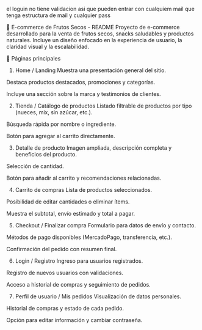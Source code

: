 el loguin no tiene validacion asi que pueden entrar con cualquiem mail que tenga estructura de mail y cualquier pass

🛒 E-commerce de Frutos Secos - README
Proyecto de e-commerce desarrollado para la venta de frutos secos, snacks saludables y productos naturales. Incluye un diseño enfocado en la experiencia de usuario, la claridad visual y la escalabilidad.

🔗 Páginas principales
1. Home / Landing
Muestra una presentación general del sitio.

Destaca productos destacados, promociones y categorías.

Incluye una sección sobre la marca y testimonios de clientes.

2. Tienda / Catálogo de productos
Listado filtrable de productos por tipo (nueces, mix, sin azúcar, etc.).

Búsqueda rápida por nombre o ingrediente.

Botón para agregar al carrito directamente.

3. Detalle de producto
Imagen ampliada, descripción completa y beneficios del producto.

Selección de cantidad.

Botón para añadir al carrito y recomendaciones relacionadas.

4. Carrito de compras
Lista de productos seleccionados.

Posibilidad de editar cantidades o eliminar ítems.

Muestra el subtotal, envío estimado y total a pagar.

5. Checkout / Finalizar compra
Formulario para datos de envío y contacto.

Métodos de pago disponibles (MercadoPago, transferencia, etc.).

Confirmación del pedido con resumen final.

6. Login / Registro
Ingreso para usuarios registrados.

Registro de nuevos usuarios con validaciones.

Acceso a historial de compras y seguimiento de pedidos.

7. Perfil de usuario / Mis pedidos
Visualización de datos personales.

Historial de compras y estado de cada pedido.

Opción para editar información y cambiar contraseña.

